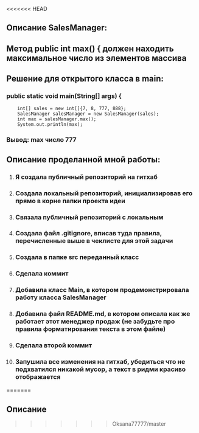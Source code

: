 <<<<<<< HEAD
## Описание SalesManager:
 ## Метод public int max() { должен находить максимальное число из элементов массива 
## Решение для открытого  класса в main:
### public static void main(String[] args) {
        int[] sales = new int[]{7, 8, 777, 888};
        SalesManager salesManager = new SalesManager(sales);
        int max = salesManager.max();
        System.out.println(max);
### Вывод: max число 777

## Описание проделанной мной работы:
1. ### Я создала публичный репозиторий на гитхаб
2. ### Создала локальный репозиторий, инициализировав его прямо в корне папки проекта идеи
3. ### Связала публичный репозиторий с локальным
4. ### Создала файл .gitignore, вписав туда правила, перечисленные выше в чеклисте для этой задачи
5. ### Создала в папке src переданный класс
6. ### Сделала коммит
7. ### Добавила класс Main, в котором продемонстрировала работу класса SalesManager
8. ### Добавила файл README.md, в котором описала как же работает этот менеджер продаж (не забудьте про правила форматирования текста в этом файле)
9. ### Сделала второй коммит
10. ### Запушила все изменения на гитхаб, убедиться что не подхватился никакой мусор, а текст в ридми красиво отображается
=======
## Описание
>>>>>>> Oksana77777/master
